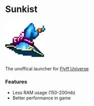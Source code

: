 # Sunkist

![Neuz](src-tauri/icons/128x128.png)

The unoffical launcher for [Flyff Universe](https://universe.flyff.com/)

### Features
- Less RAM usage (150-200mb)
- Better performance in game
